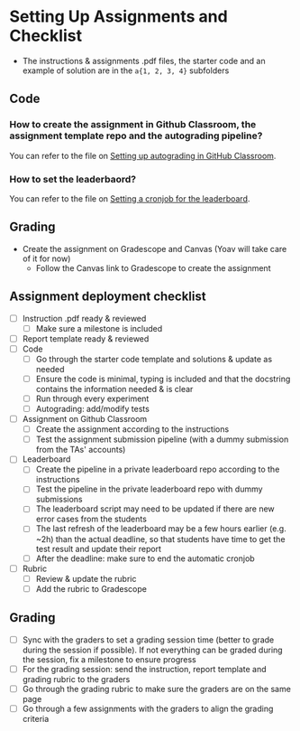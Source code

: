 # Setting Up Assignments and Checklist

- The instructions & assignments .pdf files, the starter code and an example of solution are in the `a{1, 2, 3, 4}` subfolders

## Code

### How to create the assignment in Github Classroom, the assignment template repo and the autograding pipeline?

You can refer to the file on [Setting up autograding in GitHub Classroom](./scripts/github_autograding.md).

### How to set the leaderbaord?

You can refer to the file on [Setting a cronjob for the leaderboard](./leaderboard/how_to_automatize_leaderboard_updates.md).

## Grading

- Create the assignment on Gradescope and Canvas (Yoav will take care of it for now)
    - Follow the Canvas link to Gradescope to create the assignment

## Assignment deployment checklist

- [ ] Instruction .pdf ready & reviewed
  - [ ] Make sure a milestone is included
- [ ] Report template ready & reviewed
- [ ] Code
  - [ ] Go through the starter code template and solutions & update as needed
  - [ ] Ensure the code is minimal, typing is included and that the docstring contains the information needed & is clear
  - [ ] Run through every experiment
  - [ ] Autograding: add/modify tests
- [ ] Assignment on Github Classroom
  - [ ] Create the assignment according to the instructions
  - [ ] Test the assignment submission pipeline (with a dummy submission from the TAs' accounts)
- [ ] Leaderboard
  - [ ] Create the pipeline in a private leaderboard repo according to the instructions
  - [ ] Test the pipeline in the private leaderboard repo with dummy submissions
  - [ ] The leaderboard script may need to be updated if there are new error cases from the students
  - [ ] The last refresh of the leaderboard may be a few hours earlier (e.g. ~2h) than the actual deadline, so that students have time to get the test result and update their report
  - [ ] After the deadline: make sure to end the automatic cronjob
- [ ] Rubric
  - [ ] Review & update the rubric
  - [ ] Add the rubric to Gradescope

## Grading

- [ ] Sync with the graders to set a grading session time (better to grade during the session if possible). If not everything can be graded during the session, fix a milestone to ensure progress
- [ ] For the grading session: send the instruction, report template and grading rubric to the graders
- [ ] Go through the grading rubric to make sure the graders are on the same page
- [ ] Go through a few assignments with the graders to align the grading criteria
